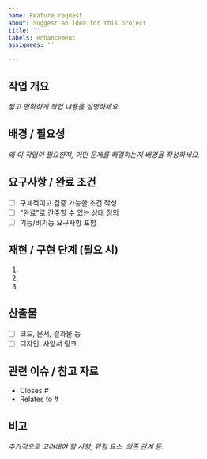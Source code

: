 ```yaml
---
name: Feature request
about: Suggest an idea for this project
title: ''
labels: enhancement
assignees: ''

---
```


## 작업 개요
_짧고 명확하게 작업 내용을 설명하세요._

## 배경 / 필요성
_왜 이 작업이 필요한지, 어떤 문제를 해결하는지 배경을 작성하세요._

## 요구사항 / 완료 조건
- [ ] 구체적이고 검증 가능한 조건 작성
- [ ] "완료"로 간주할 수 있는 상태 정의
- [ ] 기능/비기능 요구사항 포함

## 재현 / 구현 단계 (필요 시)
1. 
2. 
3. 

## 산출물
- [ ] 코드, 문서, 결과물 등
- [ ] 디자인, 사양서 링크

## 관련 이슈 / 참고 자료
- Closes #
- Relates to #

## 비고
_추가적으로 고려해야 할 사항, 위험 요소, 의존 관계 등._
